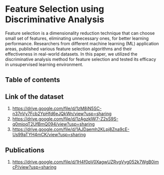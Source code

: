 # Feature Selection using Discriminative Analysis

Feature selection is a dimensionality reduction technique that can choose small set of features, eliminating unnecessary ones, for better learning performance. Researchers from different machine learning (ML) application areas, published various feature selection algorithms and their effectiveness in real-world datasets. In this paper, we utilized the discriminative analysis method for feature selection and tested its efficacy in unsupervised learning environment.

## Table of contents

## Link of the dataset
1. https://drive.google.com/file/d/1zM8iN5SC-n37nVy7Fcb2YpHfd6eJQkWn/view?usp=sharing
2. https://drive.google.com/file/d/1zAgzkIW7-Z2sS9S-q0mioqT2UfBmQ094/view?usp=sharing
3. https://drive.google.com/file/d/1AJDaemh2KLpj8Zna9cE-Us99aTYH4mCK/view?usp=sharing


## Publications
1. https://drive.google.com/file/d/1H4f0pV0XagwUZRvgVyg052k7WgB0imcP/view?usp=sharing
